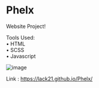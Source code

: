 # Phelx

Website Project!  

Tools Used:  
 • HTML  
 • SCSS  
 • Javascript  
 
 ![image](https://user-images.githubusercontent.com/100687592/220733280-146361b7-10f8-4434-afe1-991a3b9aec2b.png)

Link : https://lack21.github.io/Phelx/
